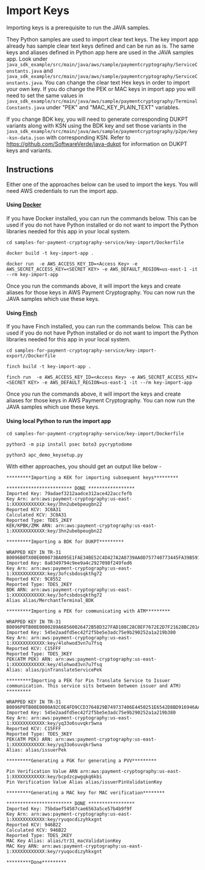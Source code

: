 # Import Keys

Importing keys is a prerequisite to run the JAVA samples. 

They Python samples are used to import clear text keys. The key import app already has sample clear text keys defined and can be run as is. The same keys and aliases defined in Python app here are used in the JAVA samples app. Look under `java_sdk_example/src/main/java/aws/sample/paymentcryptography/ServiceConstants.java` and `java_sdk_example/src/main/java/aws/sample/paymentcryptography/ServiceConstants.java`.
You can change the clear text Hex keys in order to import your own key.  If you do change the PEK or MAC keys in import app you will need to set the same values in `java_sdk_example/src/main/java/aws/sample/paymentcryptography/TerminalConstants.java` under "PEK" and "MAC_KEY_PLAIN_TEXT" variables.

If you change BDK key, you will need to generate corresponding DUKPT variants along with KSN using the BDK key and set those variants in the `java_sdk_example/src/main/java/aws/sample/paymentcryptography/p2pe/key-ksn-data.json` with corresponding KSN. Refer to https://github.com/SoftwareVerde/java-dukpt for information on DUKPT keys and variants. 

## Instructions
Either one of the approaches below can be used to import the keys. You will need AWS credentials to run the import app.

#### Using [Docker](https://docs.docker.com/get-docker/)
If you have Docker installed, you can run the commands below. This can be used if you do not have Python installed or do not want to import the Python libraries needed for this app in your local system.

```
cd samples-for-payment-cryptography-service/key-import/Dockerfile

docker build -t key-import-app .

docker run  -e AWS_ACCESS_KEY_ID=<Access Key> -e AWS_SECRET_ACCESS_KEY=<SECRET KEY> -e AWS_DEFAULT_REGION=us-east-1 -it --rm key-import-app
```
Once you run the commands above, it will import the keys and create aliases for those keys in AWS Payment Cryptography. You can now run the JAVA samples which use these keys.

#### Using [Finch](https://github.com/runfinch/finch)
If you have Finch installed, you can run the commands below. This can be used if you do not have Python installed or do not want to import the Python libraries needed for this app in your local system.

```
cd samples-for-payment-cryptography-service/key-import-export//Dockerfile

finch build -t key-import-app .

finch run  -e AWS_ACCESS_KEY_ID=<Access Key> -e AWS_SECRET_ACCESS_KEY=<SECRET KEY> -e AWS_DEFAULT_REGION=us-east-1 -it --rm key-import-app
```

Once you run the commands above, it will import the keys and create aliases for those keys in AWS Payment Cryptography. You can now run the JAVA samples which use these keys.


#### Using local Python to run the import app
```
cd samples-for-payment-cryptography-service/key-import/Dockerfile

python3 -m pip install psec boto3 pycryptodome

python3 apc_demo_keysetup.py

```

With either approaches, you should get an output like below -
```
*********Importing a KEK for importing subsequent keys*********

************************ DONE *****************
Imported Key: 79adaef3212aadce312ace422accfefb
Key Arn: arn:aws:payment-cryptography:us-east-1:XXXXXXXXXXXX:key/3hn2ubebpeugbn22
Reported KCV: 3C0A31
Calculated KCV: 3C0A31
Reported Type: TDES_2KEY
KEK/KPBK/ZMK ARN: arn:aws:payment-cryptography:us-east-1:XXXXXXXXXXXX:key/3hn2ubebpeugbn22

*********Importing a BDK for DUKPT*********

WRAPPED KEY IN TR-31 B0096B0TX00E000073BA095E1FAE34BE52C4D427A2A8739AA0D757740773445FA39B591EFC6D3E72A3439E1F0FC1630F
Imported Key: 8a8349794c9ee9a4c2927098f249fed6
Key Arn: arn:aws:payment-cryptography:us-east-1:XXXXXXXXXXXX:key/3ofcsbdosqkthg72
Reported KCV: 9C8552
Reported Type: TDES_2KEY
BDK ARN: arn:aws:payment-cryptography:us-east-1:XXXXXXXXXXXX:key/3ofcsbdosqkthg72
Alias alias/MerchantTerminal_BDK

*********Importing a PEK for communicating with ATM*********

WRAPPED KEY IN TR-31 B0096P0TB00E0000289A68560026472B58D327FAD108C28C0EF7672E2D7F21628BC201A89CC115F783738101301AC41B
Imported Key: 545e2aadfd5ec42f2f5be5e3adc75e9b290252a1a219b380
Key Arn: arn:aws:payment-cryptography:us-east-1:XXXXXXXXXXXX:key/4lohwod3vn7u7fsq
Reported KCV: C15FFF
Reported Type: TDES_3KEY
PEK(ATM PEK) ARN: arn:aws:payment-cryptography:us-east-1:XXXXXXXXXXXX:key/4lohwod3vn7u7fsq
Alias: alias/pinTranslateServicePek

*********Importing a PEK for Pin Translate Service to Issuer communication. This service sits between between issuer and ATM) *********

WRAPPED KEY IN TR-31 B0096P0TB00E0000A92C0E4FD9CCD3764829B749737406E4450251E6542D8BD916946AAB563A55E9936A8ED3D45E4FE9
Imported Key: 545e2aadfd5ec42f2f5be5e3adc75e9b290252a1a219b380
Key Arn: arn:aws:payment-cryptography:us-east-1:XXXXXXXXXXXX:key/yq33o6suvqkr5wna
Reported KCV: C15FFF
Reported Type: TDES_3KEY
PEK(ATM PEK) ARN: arn:aws:payment-cryptography:us-east-1:XXXXXXXXXXXX:key/yq33o6suvqkr5wna
Alias: alias/issuerPek

*********Generating a PGK for generating a PVV*********

Pin Verification Value ARN arn:aws:payment-cryptography:us-east-1:XXXXXXXXXXXX:key/bcpdzcpwgqkq6kbi
Pin Verification Value Alias alias/issuerPinValidationKey

*********Generating a MAC key for MAC verification********

************************ DONE *****************
Imported Key: 75bdaef54587cae6563a5ce57b4b9f9f
Key Arn: arn:aws:payment-cryptography:us-east-1:XXXXXXXXXXXX:key/ryuqocdizyhkxgnt
Reported KCV: 946B22
Calculated KCV: 946B22
Reported Type: TDES_2KEY
MAC Key Alias: alias/tr31_macValidationKey
MAC Key ARN: arn:aws:payment-cryptography:us-east-1:XXXXXXXXXXXX:key/ryuqocdizyhkxgnt

*********Done*********
```
